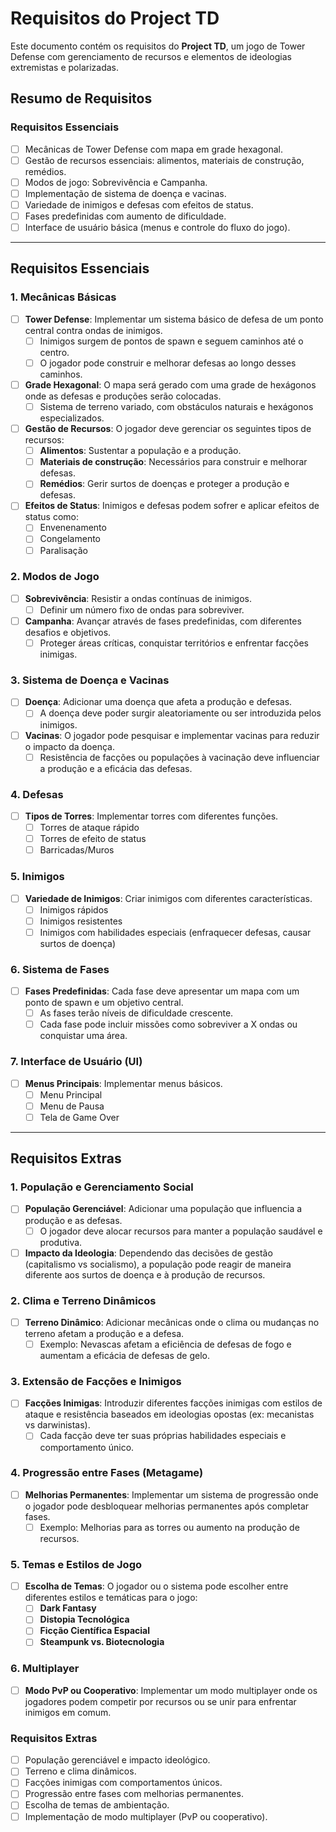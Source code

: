 # Requisitos do Project TD

Este documento contém os requisitos do **Project TD**, um jogo de Tower Defense com gerenciamento de recursos e elementos de ideologias extremistas e polarizadas.



## Resumo de Requisitos

### Requisitos Essenciais
- [ ] Mecânicas de Tower Defense com mapa em grade hexagonal.
- [ ] Gestão de recursos essenciais: alimentos, materiais de construção, remédios.
- [ ] Modos de jogo: Sobrevivência e Campanha.
- [ ] Implementação de sistema de doença e vacinas.
- [ ] Variedade de inimigos e defesas com efeitos de status.
- [ ] Fases predefinidas com aumento de dificuldade.
- [ ] Interface de usuário básica (menus e controle do fluxo do jogo).

---

## Requisitos Essenciais

### 1. Mecânicas Básicas
- [ ] **Tower Defense**: Implementar um sistema básico de defesa de um ponto central contra ondas de inimigos.
  - [ ] Inimigos surgem de pontos de spawn e seguem caminhos até o centro.
  - [ ] O jogador pode construir e melhorar defesas ao longo desses caminhos.
  
- [ ] **Grade Hexagonal**: O mapa será gerado com uma grade de hexágonos onde as defesas e produções serão colocadas.
  - [ ] Sistema de terreno variado, com obstáculos naturais e hexágonos especializados.

- [ ] **Gestão de Recursos**: O jogador deve gerenciar os seguintes tipos de recursos:
  - [ ] **Alimentos**: Sustentar a população e a produção.
  - [ ] **Materiais de construção**: Necessários para construir e melhorar defesas.
  - [ ] **Remédios**: Gerir surtos de doenças e proteger a produção e defesas.

- [ ] **Efeitos de Status**: Inimigos e defesas podem sofrer e aplicar efeitos de status como:
  - [ ] Envenenamento
  - [ ] Congelamento
  - [ ] Paralisação

### 2. Modos de Jogo
- [ ] **Sobrevivência**: Resistir a ondas contínuas de inimigos.
  - [ ] Definir um número fixo de ondas para sobreviver.
  
- [ ] **Campanha**: Avançar através de fases predefinidas, com diferentes desafios e objetivos.
  - [ ] Proteger áreas críticas, conquistar territórios e enfrentar facções inimigas.

### 3. Sistema de Doença e Vacinas
- [ ] **Doença**: Adicionar uma doença que afeta a produção e defesas.
  - [ ] A doença deve poder surgir aleatoriamente ou ser introduzida pelos inimigos.
  
- [ ] **Vacinas**: O jogador pode pesquisar e implementar vacinas para reduzir o impacto da doença.
  - [ ] Resistência de facções ou populações à vacinação deve influenciar a produção e a eficácia das defesas.

### 4. Defesas
- [ ] **Tipos de Torres**: Implementar torres com diferentes funções.
  - [ ] Torres de ataque rápido
  - [ ] Torres de efeito de status
  - [ ] Barricadas/Muros

### 5. Inimigos
- [ ] **Variedade de Inimigos**: Criar inimigos com diferentes características.
  - [ ] Inimigos rápidos
  - [ ] Inimigos resistentes
  - [ ] Inimigos com habilidades especiais (enfraquecer defesas, causar surtos de doença)

### 6. Sistema de Fases
- [ ] **Fases Predefinidas**: Cada fase deve apresentar um mapa com um ponto de spawn e um objetivo central.
  - [ ] As fases terão níveis de dificuldade crescente.
  - [ ] Cada fase pode incluir missões como sobreviver a X ondas ou conquistar uma área.

### 7. Interface de Usuário (UI)
- [ ] **Menus Principais**: Implementar menus básicos.
  - [ ] Menu Principal
  - [ ] Menu de Pausa
  - [ ] Tela de Game Over

---

## Requisitos Extras

### 1. População e Gerenciamento Social
- [ ] **População Gerenciável**: Adicionar uma população que influencia a produção e as defesas.
  - [ ] O jogador deve alocar recursos para manter a população saudável e produtiva.

- [ ] **Impacto da Ideologia**: Dependendo das decisões de gestão (capitalismo vs socialismo), a população pode reagir de maneira diferente aos surtos de doença e à produção de recursos.

### 2. Clima e Terreno Dinâmicos
- [ ] **Terreno Dinâmico**: Adicionar mecânicas onde o clima ou mudanças no terreno afetam a produção e a defesa.
  - [ ] Exemplo: Nevascas afetam a eficiência de defesas de fogo e aumentam a eficácia de defesas de gelo.

### 3. Extensão de Facções e Inimigos
- [ ] **Facções Inimigas**: Introduzir diferentes facções inimigas com estilos de ataque e resistência baseados em ideologias opostas (ex: mecanistas vs darwinistas).
  - [ ] Cada facção deve ter suas próprias habilidades especiais e comportamento único.

### 4. Progressão entre Fases (Metagame)
- [ ] **Melhorias Permanentes**: Implementar um sistema de progressão onde o jogador pode desbloquear melhorias permanentes após completar fases.
  - [ ] Exemplo: Melhorias para as torres ou aumento na produção de recursos.

### 5. Temas e Estilos de Jogo
- [ ] **Escolha de Temas**: O jogador ou o sistema pode escolher entre diferentes estilos e temáticas para o jogo:
  - [ ] **Dark Fantasy**
  - [ ] **Distopia Tecnológica**
  - [ ] **Ficção Científica Espacial**
  - [ ] **Steampunk vs. Biotecnologia**

### 6. Multiplayer
- [ ] **Modo PvP ou Cooperativo**: Implementar um modo multiplayer onde os jogadores podem competir por recursos ou se unir para enfrentar inimigos em comum.



### Requisitos Extras
- [ ] População gerenciável e impacto ideológico.
- [ ] Terreno e clima dinâmicos.
- [ ] Facções inimigas com comportamentos únicos.
- [ ] Progressão entre fases com melhorias permanentes.
- [ ] Escolha de temas de ambientação.
- [ ] Implementação de modo multiplayer (PvP ou cooperativo).
